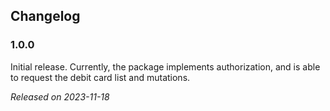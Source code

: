 
## Changelog

### 1.0.0
Initial release. Currently, the package implements authorization, and is able to request the debit card list and mutations.

*Released on 2023-11-18*
